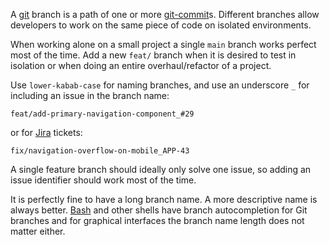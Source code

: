 A [git](git.md) branch is a path of one or more [git-commit](git-commit.md)s.
Different branches allow developers to work on the same piece of code on isolated environments.

When working alone on a small project a single `main` branch works perfect most of the time.
Add a new `feat/` branch when it is desired to test in isolation or when doing an entire overhaul/refactor of a project.

Use `lower-kabab-case` for naming branches, and use an underscore `_` for including an issue in the branch name:
```
feat/add-primary-navigation-component_#29
```

or for [Jira](https://www.atlassian.com/software/jira) tickets:
```
fix/navigation-overflow-on-mobile_APP-43
```

A single feature branch should ideally only solve one issue, so adding an issue identifier should work most of the time.

It is perfectly fine to have a long branch name.
A more descriptive name is always better.
[Bash](https://www.gnu.org/software/bash/) and other shells have branch autocompletion for Git branches and for graphical interfaces the branch name length does not matter either.
